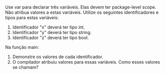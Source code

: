 Use var para declarar três variáveis. Elas devem ter package-level scope. Não atribua valores a estas variáveis. Utilize os seguintes identificadores e tipos para estas variáveis:

1. Identificador "x" deverá ter tipo int.
2. Identificador "y" deverá ter tipo string.
2. Identificador "z" deverá ter tipo bool.

Na função main:
1. Demonstre os valores de cada identificador.
2. O compilador atribuiu valores para essas variáveis. Como esses valores se chamam?